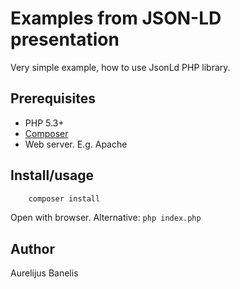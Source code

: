 Examples from JSON-LD presentation
==================================

Very simple example, how to use JsonLd PHP library.


Prerequisites
-------------

 * PHP 5.3+
 * [Composer](https://getcomposer.org/download/)
 * Web server. E.g. Apache


Install/usage
-------------

```bash
    composer install
```

Open with browser.
Alternative: `php index.php`

Author
------
Aurelijus Banelis
